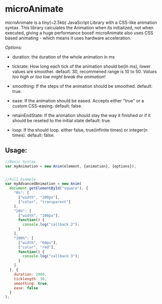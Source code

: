 microAnimate
=============
microAnimate is a tiny(~2.5kb) JavaScript Library with a CSS-like animation syntax.
This library calculates the Animation when its initialized, not when executed, giving a huge performance boost!
microAnimate also uses CSS based animating - which means it uses hardware acceleration.


*Options:*

 - duration:
  the duration of the whole animation in ms

 - tickrate:
  How long each tick of the animation should be(in ms), lower values are smoother.
  default: 30, recommened range is 10 to 50.
  _Values too high or too low might break the animation!_

 - smoothing:
  If the steps of the animation should be smoothed.
  default: true.

 - ease:
  If the animation should be eased. Accepts either "true" or a custom CSS-easing.
  default: false.

 - retainEndState:
  If the animation should stay the way it finished or if it should be reseted to the initial state
  default: true.

 - loop:
  If the should loop. either false, true(infinite times) or integer(n times).
  default: false.


Usage:
----------
```javascript
//Basic Syntax
var myAnimation = new Anim(element, {animation}, {options});


//Full Example
var myAdvancedAnimation = new Anim(
  document.getElementById("square"), {
    "0%": [
      ["width", "200px"],
      ["color", "transparent"]
    ],
    "20%": [
      ["width", "100px"],
      function() {
        console.log("callback 2");
      }
    ],
    "100%": [
      ["width", "60px"],
      ["color", "red"],
      function() {
        console.log("callback 3");
      }
    ]
  }, {
    duration: 2000,
    ticklength: 30,
    smoothing: true,
    ease: false
  }
);
```
